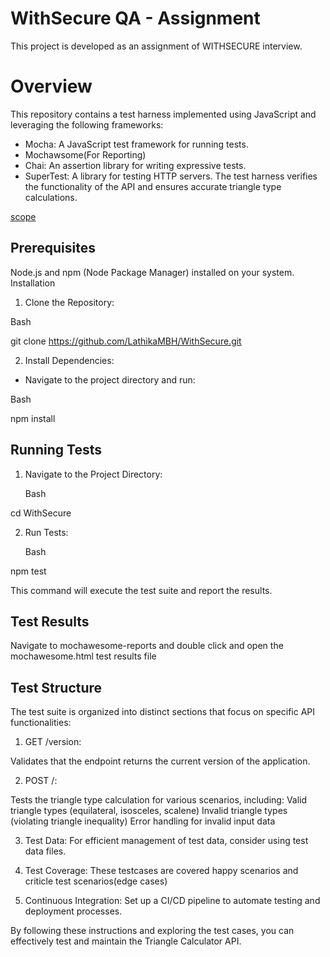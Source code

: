 # WithSecure QA - Assignment
This project is developed as an assignment of WITHSECURE interview.


# Overview

This repository contains a test harness implemented using JavaScript and leveraging the following frameworks:

* Mocha: A JavaScript test framework for running tests.
* Mochawsome(For Reporting)
* Chai: An assertion library for writing expressive tests.
* SuperTest: A library for testing HTTP servers.
The test harness verifies the functionality of the API and ensures accurate triangle type calculations.

[scope](https://drive.google.com/file/d/1m7pf0cIBIMhSqsLMWm_cGQkCPwvIdLPR/view)

## Prerequisites

Node.js and npm (Node Package Manager) installed on your system.
Installation

1. Clone the Repository:

Bash

git clone https://github.com/LathikaMBH/WithSecure.git

2. Install Dependencies:

* Navigate to the project directory and run:

Bash

npm install

## Running Tests

1. Navigate to the Project Directory:

    Bash

cd WithSecure

2. Run Tests:
    
    Bash

npm test

This command will execute the test suite and report the results.

## Test Results

Navigate to mochawesome-reports and double click and open the mochawesome.html test results file


## Test Structure

The test suite is organized into distinct sections that focus on specific API functionalities:

1. GET /version:

Validates that the endpoint returns the current version of the application.

2. POST /:

Tests the triangle type calculation for various scenarios, including:
Valid triangle types (equilateral, isosceles, scalene)
Invalid triangle types (violating triangle inequality)
Error handling for invalid input data

3. Test Data: 
For efficient management of test data, consider using test data files.

4. Test Coverage: 
These testcases are covered happy scenarios and criticle test scenarios(edge cases)

5. Continuous Integration: 
Set up a CI/CD pipeline to automate testing and deployment processes.

By following these instructions and exploring the test cases, you can effectively test and maintain the Triangle Calculator API.

